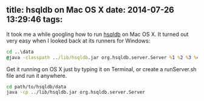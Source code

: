 title: hsqldb on Mac OS X
date: 2014-07-26 13:29:46
tags:
---
It took me a while googling how to run [hsqldb](http://www.hsqldb.org/) on Mac OS X. It turned out very easy when I looked back at its runners for Windows:

``` bat runServer.bat
cd ..\data
@java -classpath ../lib/hsqldb.jar org.hsqldb.server.Server %1 %2 %3 %4 %5 %6 %7 %8 %9
```

Get it running on OS X just by typing it on Terminal, or create a runServer.sh file and run it anywhere.

```sh runServer.sh
cd path/to/hsqldb/data
java -cp ../lib/hsqldb.jar org.hsqldb.server.Server

```
